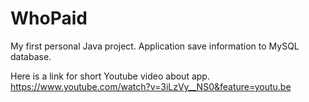 # WhoPaid
My first personal Java project.
Application save information to MySQL database.

Here is a link for short Youtube video about app.
https://www.youtube.com/watch?v=3iLzVy__NS0&feature=youtu.be

